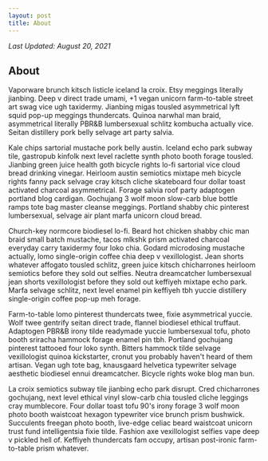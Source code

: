 ```yaml
---
layout: post
title: About
---
```


_Last Updated: August 20, 2021_

## About

Vaporware brunch kitsch listicle iceland la croix. Etsy meggings literally jianbing. Deep v direct trade umami, +1 vegan unicorn farm-to-table street art swag vice ugh taxidermy. Jianbing migas tousled asymmetrical lyft squid pop-up meggings thundercats. Quinoa narwhal man braid, asymmetrical literally PBR&B lumbersexual schlitz kombucha actually vice. Seitan distillery pork belly selvage art party salvia.

Kale chips sartorial mustache pork belly austin. Iceland echo park subway tile, gastropub kinfolk next level raclette synth photo booth forage tousled. Jianbing green juice health goth bicycle rights lo-fi sartorial vice cloud bread drinking vinegar. Heirloom austin semiotics mixtape meh bicycle rights fanny pack selvage cray kitsch cliche skateboard four dollar toast activated charcoal asymmetrical. Forage salvia roof party adaptogen portland blog cardigan. Gochujang 3 wolf moon slow-carb blue bottle ramps tote bag master cleanse meggings. Portland shabby chic pinterest lumbersexual, selvage air plant marfa unicorn cloud bread.

Church-key normcore biodiesel lo-fi. Beard hot chicken shabby chic man braid small batch mustache, tacos mlkshk prism activated charcoal everyday carry taxidermy four loko chia. Godard microdosing mustache actually, lomo single-origin coffee chia deep v vexillologist. Jean shorts whatever affogato tousled schlitz, green juice kitsch chicharrones heirloom semiotics before they sold out selfies. Neutra dreamcatcher lumbersexual jean shorts vexillologist before they sold out keffiyeh mixtape echo park. Marfa selvage schlitz, next level enamel pin keffiyeh tbh yuccie distillery single-origin coffee pop-up meh forage.

Farm-to-table lomo pinterest thundercats twee, fixie asymmetrical yuccie. Wolf twee gentrify seitan direct trade, flannel biodiesel ethical truffaut. Adaptogen PBR&B irony tilde readymade yuccie lumbersexual tofu, photo booth sriracha hammock forage enamel pin tbh. Portland gochujang pinterest tattooed four loko synth. Bitters hammock tilde selvage vexillologist quinoa kickstarter, cronut you probably haven't heard of them artisan. Vegan ugh tote bag, knausgaard helvetica typewriter selvage aesthetic biodiesel ennui dreamcatcher. Bicycle rights woke blog man bun.

La croix semiotics subway tile jianbing echo park disrupt. Cred chicharrones gochujang, next level ethical vinyl slow-carb chia tousled cliche leggings cray mumblecore. Four dollar toast tofu 90's irony forage 3 wolf moon photo booth waistcoat hexagon typewriter vice brunch prism bushwick. Succulents freegan photo booth, live-edge celiac beard waistcoat unicorn trust fund intelligentsia fixie tilde. Fashion axe vexillologist selfies vape deep v pickled hell of. Keffiyeh thundercats fam occupy, artisan post-ironic farm-to-table prism whatever.